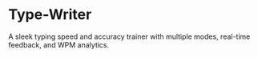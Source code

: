 # Type-Writer
A sleek typing speed and accuracy trainer with multiple modes, real-time feedback, and WPM analytics.
